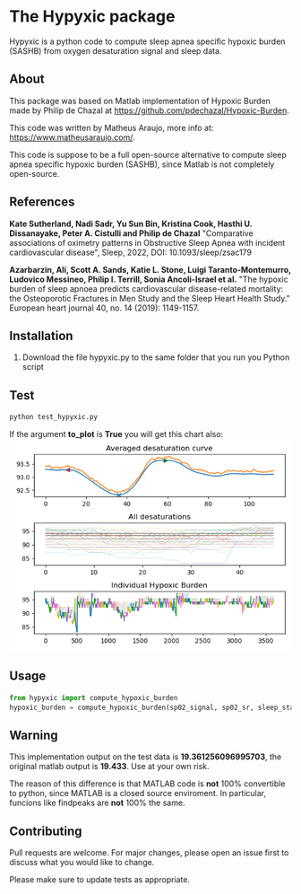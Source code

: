# The Hypyxic package

Hypyxic is a python code to compute sleep apnea specific hypoxic burden (SASHB) from oxygen desaturation signal and sleep data. 

## About
This package was based on Matlab implementation of Hypoxic Burden made by Philip de Chazal at https://github.com/pdechazal/Hypoxic-Burden. 

This code was written by Matheus Araujo, more info at: https://www.matheusaraujo.com/.

This code is suppose to be a full open-source alternative to compute sleep apnea specific hypoxic burden (SASHB), since Matlab is not completely open-source.


## References

**Kate Sutherland, Nadi Sadr, Yu Sun Bin, Kristina Cook, Hasthi U. Dissanayake, Peter A. Cistulli and Philip de Chazal**
"Comparative associations of oximetry patterns in Obstructive Sleep Apnea with incident cardiovascular disease", Sleep, 2022, DOI: 10.1093/sleep/zsac179

**Azarbarzin, Ali, Scott A. Sands, Katie L. Stone, Luigi Taranto-Montemurro, Ludovico Messineo, Philip I. Terrill, Sonia Ancoli-Israel et al.**
"The hypoxic burden of sleep apnoea predicts cardiovascular disease-related mortality: the Osteoporotic Fractures in Men Study and the Sleep Heart Health Study." European heart journal 40, no. 14 (2019): 1149-1157.

## Installation

1. Download the file hypyxic.py to the same folder that you run you Python script

## Test

```bash
python test_hypyxic.py
```
If the argument **to_plot** is **True** you will get this chart also:
![plot](example_plot.png?raw=true "Plot Generated by Hypyxic code")

## Usage

```python
from hypyxic import compute_hypoxic_burden
hypoxic_burden = compute_hypoxic_burden(sp02_signal, sp02_sr, sleep_stage_annotation, sleep_stage_sr, resp_events_start, resp_events_duration, to_plot=False)
```
## Warning

This implementation output on the test data is **19.361256096995703**, the original matlab output is **19.433**.
Use at your own risk.

The reason of this difference is that MATLAB code is **not** 100% convertible to python, since MATLAB is a closed source enviroment. In particular, funcions like findpeaks are **not** 100% the same.

## Contributing

Pull requests are welcome. For major changes, please open an issue first
to discuss what you would like to change.

Please make sure to update tests as appropriate.